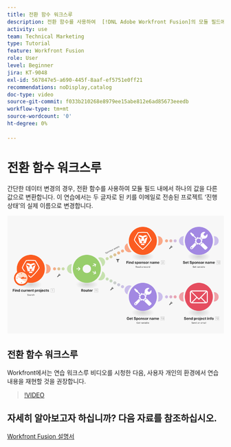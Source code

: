 ```yaml
---
title: 전환 함수 워크스루
description: 전환 함수를 사용하여  [!DNL Adobe Workfront Fusion]의 모듈 필드에서 한 값을 다른 값으로 변환하는 방법을 알아봅니다.
activity: use
team: Technical Marketing
type: Tutorial
feature: Workfront Fusion
role: User
level: Beginner
jira: KT-9048
exl-id: 567847e5-a690-445f-8aaf-ef5751e0ff21
recommendations: noDisplay,catalog
doc-type: video
source-git-commit: f033b210268e8979ee15abe812e6ad85673eeedb
workflow-type: tm+mt
source-wordcount: '0'
ht-degree: 0%

---
```


# 전환 함수 워크스루

간단한 데이터 변경의 경우, 전환 함수를 사용하여 모듈 필드 내에서 하나의 값을 다른 값으로 변환합니다. 이 연습에서는 두 글자로 된 키를 이메일로 전송된 프로젝트 ‘진행 상태’의 실제 이름으로 변경합니다.

![전환 함수를 사용하는 이미지](assets/beyond-basic-modules-3.png)

## 전환 함수 워크스루

Workfront에서는 연습 워크스루 비디오를 시청한 다음, 사용자 개인의 환경에서 연습 내용을 재현할 것을 권장합니다.

>[!VIDEO](https://video.tv.adobe.com/v/335289/?quality=12&learn=on)



## 자세히 알아보고자 하십니까? 다음 자료를 참조하십시오.

[Workfront Fusion 설명서](https://experienceleague.adobe.com/docs/workfront/using/adobe-workfront-fusion/workfront-fusion-2.html?lang=ko-KR)
